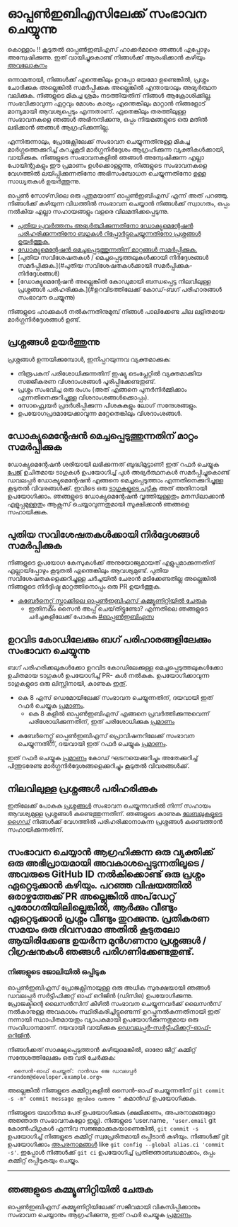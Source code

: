 # ഓപ്പൺഇബിഎസിലേക്ക് സംഭാവന ചെയ്യുന്നു

കൊള്ളാം !! കൂടുതൽ ഓപ്പൺഇബിഎസ് ഹാക്കർമാരെ ഞങ്ങൾ എപ്പോഴും അന്വേഷിക്കുന്നു. ഇത് വായിച്ചുകൊണ്ട് നിങ്ങൾക്ക് ആരംഭിക്കാൻ കഴിയും [അവലോകനം](./contribute/design/README.md)

ഒന്നാമതായി, നിങ്ങൾക്ക് എന്തെങ്കിലും ഉറപ്പോ ഭയമോ ഉണ്ടെങ്കിൽ, പ്രശ്നം ചോദിക്കുക അല്ലെങ്കിൽ സമർപ്പിക്കുക അല്ലെങ്കിൽ എന്തായാലും അഭ്യർത്ഥന വലിക്കുക. നിങ്ങളുടെ മികച്ച ശ്രമം നടത്തിയതിന് നിങ്ങൾ ആക്രോശിക്കില്ല. സംഭവിക്കാവുന്ന ഏറ്റവും മോശം കാര്യം എന്തെങ്കിലും മാറ്റാൻ നിങ്ങളോട് മാന്യമായി ആവശ്യപ്പെടും എന്നതാണ്. ഏതെങ്കിലും തരത്തിലുള്ള സംഭാവനകളെ ഞങ്ങൾ അഭിനന്ദിക്കുന്നു, ഒപ്പം നിയമങ്ങളുടെ ഒരു മതിൽ ലഭിക്കാൻ ഞങ്ങൾ ആഗ്രഹിക്കുന്നില്ല.

എന്നിരുന്നാലും, പ്രോജക്റ്റിലേക്ക് സംഭാവന ചെയ്യുന്നതിനുള്ള മികച്ച മാർഗ്ഗത്തെക്കുറിച്ച് കുറച്ചുകൂടി മാർഗ്ഗനിർദ്ദേശം ആഗ്രഹിക്കുന്ന വ്യക്തികൾക്കായി, വായിക്കുക. നിങ്ങളുടെ സംഭാവനകളിൽ ഞങ്ങൾ അന്വേഷിക്കുന്ന എല്ലാ പോയിന്റുകളും ഈ പ്രമാണം ഉൾക്കൊള്ളുന്നു, നിങ്ങളുടെ സംഭാവനകളെ വേഗത്തിൽ ലയിപ്പിക്കുന്നതിനോ അഭിസംബോധന ചെയ്യുന്നതിനോ ഉള്ള സാധ്യതകൾ ഉയർത്തുന്നു.

ഓപ്പൺ സോഴ്‌സിലെ ഒരു പുതുമയാണ് ഓപ്പൺഇബിഎസ് എന്ന് അത് പറഞ്ഞു. നിങ്ങൾക്ക് കഴിയുന്ന വിധത്തിൽ സംഭാവന ചെയ്യാൻ നിങ്ങൾക്ക് സ്വാഗതം, ഒപ്പം നൽകിയ എല്ലാ സഹായങ്ങളും വളരെ വിലമതിക്കപ്പെടുന്നു. 

- [പുതിയ പ്രവർത്തനം അഭ്യർത്ഥിക്കുന്നതിനോ ഡോക്യുമെന്റേഷൻ പരിഹരിക്കുന്നതിനോ ബഗുകൾ റിപ്പോർട്ടുചെയ്യുന്നതിനോ പ്രശ്നങ്ങൾ ഉയർത്തുക.](#ഉയർത്തുന്ന-പ്രശ്നങ്ങൾ)
- [ഡോക്യുമെന്റേഷൻ മെച്ചപ്പെടുത്തുന്നതിന് മാറ്റങ്ങൾ സമർപ്പിക്കുക.](#സമർപ്പിക്കുക-മാറ്റുക-മെച്ചപ്പെടുത്തുക-ഡോക്യുമെന്റേഷൻ) 
- [പുതിയ സവിശേഷതകൾ / മെച്ചപ്പെടുത്തലുകൾക്കായി നിർദ്ദേശങ്ങൾ സമർപ്പിക്കുക.](#പുതിയ സവിശേഷതകൾക്കായി സമർപ്പിക്കുക-നിർദ്ദേശങ്ങൾ)
- [ഡോക്യുമെന്റേഷൻ അല്ലെങ്കിൽ കോഡുമായി ബന്ധപ്പെട്ട നിലവിലുള്ള പ്രശ്നങ്ങൾ പരിഹരിക്കുക.](#ഉറവിടത്തിലേക്ക് കോഡ്-ബഗ് പരിഹാരങ്ങൾ സംഭാവന ചെയ്യുന്നു)

നിങ്ങളുടെ ഹാക്കുകൾ നൽകുന്നതിനുമുമ്പ് നിങ്ങൾ പാലിക്കേണ്ട ചില ലളിതമായ മാർഗ്ഗനിർദ്ദേശങ്ങൾ ഉണ്ട്.

## പ്രശ്നങ്ങൾ ഉയർത്തുന്നു

പ്രശ്നങ്ങൾ ഉന്നയിക്കുമ്പോൾ, ഇനിപ്പറയുന്നവ വ്യക്തമാക്കുക:
- നിരൂപകന് പരിശോധിക്കുന്നതിന് ഇഷ്യു ടെംപ്ലേറ്റിൽ വ്യക്തമാക്കിയ സജ്ജീകരണ വിശദാംശങ്ങൾ പൂരിപ്പിക്കേണ്ടതുണ്ട്.
- പ്രശ്നം സംഭവിച്ച ഒരു രംഗം (അത് എങ്ങനെ പുനർനിർമ്മിക്കാം എന്നതിനെക്കുറിച്ചുള്ള വിശദാംശങ്ങൾക്കൊപ്പം).
- സോഫ്റ്റ്വെയർ പ്രദർശിപ്പിക്കുന്ന പിശകുകളും ലോഗ് സന്ദേശങ്ങളും.
- ഉപയോഗപ്രദമായേക്കാവുന്ന മറ്റേതെങ്കിലും വിശദാംശങ്ങൾ.

## ഡോക്യുമെന്റേഷൻ മെച്ചപ്പെടുത്തുന്നതിന് മാറ്റം സമർപ്പിക്കുക

ഡോക്യുമെന്റേഷൻ ശരിയായി ലഭിക്കുന്നത് ബുദ്ധിമുട്ടാണ്! ഇത് റഫർ ചെയ്യുക [പേജ്](./contribute/CONTRIBUTING-TO-DEVELOPER-DOC.md) ഉചിതമായ ടാഗുകൾ ഉപയോഗിച്ച് പുൾ അഭ്യർത്ഥനകൾ സമർപ്പിച്ചുകൊണ്ട് ഡവലപ്പർ ഡോക്യുമെന്റേഷൻ എങ്ങനെ മെച്ചപ്പെടുത്താം എന്നതിനെക്കുറിച്ചുള്ള കൂടുതൽ വിവരങ്ങൾക്ക്. ഇവിടെ ഒരു [ടാഗുകളുടെ പട്ടിക](./contribute/labels-of-issues.md) അത് അതിനായി ഉപയോഗിക്കാം. ഞങ്ങളുടെ ഡോക്യുമെന്റേഷൻ വൃത്തിയുള്ളതും മനസിലാക്കാൻ എളുപ്പമുള്ളതും ആക്സസ് ചെയ്യാവുന്നതുമായി സൂക്ഷിക്കാൻ ഞങ്ങളെ സഹായിക്കുക.

## പുതിയ സവിശേഷതകൾക്കായി നിർദ്ദേശങ്ങൾ സമർപ്പിക്കുക

നിങ്ങളുടെ ഉപയോഗ കേസുകൾ‌ക്ക് അനുയോജ്യമായത് എളുപ്പമാക്കുന്നതിന് എല്ലായ്‌പ്പോഴും കൂടുതൽ‌ എന്തെങ്കിലും ആവശ്യമുണ്ട്. പുതിയ സവിശേഷതകളെക്കുറിച്ചുള്ള ചർച്ചയിൽ ചേരാൻ മടിക്കേണ്ടതില്ല അല്ലെങ്കിൽ നിങ്ങളുടെ നിർദ്ദിഷ്ട മാറ്റത്തിനൊപ്പം ഒരു PR ഉയർത്തുക.

- [കുബേർനെറ്റ്സ് സ്ലാക്കിലെ ഓപ്പൺഇബിഎസ് കമ്മ്യൂണിറ്റിയിൽ ചേരുക](https://kubernetes.slack.com)
	- ഇതിനകം സൈൻ അപ്പ് ചെയ്‌തിട്ടുണ്ടോ? എന്നതിലെ ഞങ്ങളുടെ ചർച്ചകളിലേക്ക് പോകുക [#ഓപ്പൺഇബിഎസ](https://kubernetes.slack.com/messages/openebs/)

## ഉറവിട കോഡിലേക്കും ബഗ് പരിഹാരങ്ങളിലേക്കും സംഭാവന ചെയ്യുന്നു

ബഗ് പരിഹരിക്കലുകൾക്കോ ഉറവിട കോഡിലേക്കുള്ള മെച്ചപ്പെടുത്തലുകൾക്കോ ഉചിതമായ ടാഗുകൾ ഉപയോഗിച്ച് PR- കൾ നൽകുക. ഉപയോഗിക്കാവുന്ന ടാഗുകളുടെ ഒരു ലിസ്റ്റിനായി, കാണുക [ഇത്](./contribute/labels-of-issues.md).

* കെ 8 എസ് ഡെമോയിലേക്ക് സംഭാവന ചെയ്യുന്നതിന്, ദയവായി ഇത് റഫർ ചെയ്യുക [പ്രമാണം](./contribute/CONTRIBUTING-TO-K8S-DEMO.md).
    - കെ 8 കളിൽ ഓപ്പൺഇബിഎസ് എങ്ങനെ പ്രവർത്തിക്കുന്നുവെന്ന് പരിശോധിക്കുന്നതിന്, ഇത് പരിശോധിക്കുക [പ്രമാണം](./k8s/README.md) 
- കുബേർനെറ്റ്സ് ഓപ്പൺഇബിഎസ് പ്രൊവിഷനറിലേക്ക് സംഭാവന ചെയ്യുന്നതിന്, ദയവായി ഇത് റഫർ ചെയ്യുക [പ്രമാണം](./contribute/CONTRIBUTING-TO-KUBERNETES-OPENEBS-PROVISIONER.md).
    
ഇത് റഫർ ചെയ്യുക [പ്രമാണം](./contribute/design/code-structuring.md) കോഡ് ഘടനയെക്കുറിച്ചും അതേക്കുറിച്ച് പിന്തുടരേണ്ട മാർഗ്ഗനിർദ്ദേശങ്ങളെക്കുറിച്ചും കൂടുതൽ വിവരങ്ങൾക്ക്.

## നിലവിലുള്ള പ്രശ്നങ്ങൾ പരിഹരിക്കുക
ഇതിലേക്ക് പോകുക [പ്രശ്നങ്ങൾ](https://github.com/openebs/openebs/issues) സംഭാവന ചെയ്യുന്നവരിൽ നിന്ന് സഹായം ആവശ്യമുള്ള പ്രശ്നങ്ങൾ കണ്ടെത്തുന്നതിന്. ഞങ്ങളുടെ കാണുക [ലേബലുകളുടെ ഗൈഡ്](./contribute/labels-of-issues.md) നിങ്ങൾക്ക് വേഗത്തിൽ പരിഹരിക്കാനാകുന്ന പ്രശ്നങ്ങൾ കണ്ടെത്താൻ സഹായിക്കുന്നതിന്.

സംഭാവന ചെയ്യാൻ ആഗ്രഹിക്കുന്ന ഒരു വ്യക്തിക്ക് ഒരു അഭിപ്രായമായി അവകാശപ്പെടുന്നതിലൂടെ / അവരുടെ GitHub ID നൽകിക്കൊണ്ട് ഒരു പ്രശ്നം ഏറ്റെടുക്കാൻ കഴിയും. പറഞ്ഞ വിഷയത്തിൽ ഒരാഴ്ചത്തേക്ക് PR അല്ലെങ്കിൽ അപ്‌ഡേറ്റ് പുരോഗതിയിലില്ലെങ്കിൽ, ആർക്കും വീണ്ടും ഏറ്റെടുക്കാൻ പ്രശ്നം വീണ്ടും തുറക്കുന്നു. പ്രതികരണ സമയം ഒരു ദിവസമോ അതിൽ കൂടുതലോ ആയിരിക്കേണ്ട ഉയർന്ന മുൻ‌ഗണനാ പ്രശ്നങ്ങൾ / റിഗ്രഷനുകൾ ഞങ്ങൾ പരിഗണിക്കേണ്ടതുണ്ട്.
---
### നിങ്ങളുടെ ജോലിയിൽ ഒപ്പിടുക

ഓപ്പൺഇബിഎസ് പ്രോജക്റ്റിനായുള്ള ഒരു അധിക സുരക്ഷയായി ഞങ്ങൾ ഡവലപ്പർ സർട്ടിഫിക്കറ്റ് ഓഫ് ഒറിജിൻ (ഡിസിഒ) ഉപയോഗിക്കുന്നു. പ്രോജക്ടിന്റെ ലൈസൻസിന് കീഴിൽ സംഭാവന ചെയ്യുന്നവർക്ക് ലൈസൻസ് നൽകാനുള്ള അവകാശം സ്ഥിരീകരിച്ചിട്ടുണ്ടെന്ന് ഉറപ്പുനൽകുന്നതിനായി ഇത് നന്നായി സ്ഥാപിതമായതും വ്യാപകമായി ഉപയോഗിക്കുന്നതുമായ ഒരു സംവിധാനമാണ്. ദയവായി വായിക്കുക [ഡെവലപ്പർ-സർട്ടിഫിക്കറ്റ്-ഓഫ്-ഒറിജിൻ](./contribute/developer-certificate-of-origin).

നിങ്ങൾ‌ക്കത് സാക്ഷ്യപ്പെടുത്താൻ‌ കഴിയുമെങ്കിൽ‌, ഓരോ ജിറ്റ് കമ്മിറ്റ് സന്ദേശത്തിലേക്കും ഒരു വരി ചേർ‌ക്കുക:

````
  സൈൻ-ഓഫ് ചെയ്തത്: റാൻഡം ജെ ഡവലപ്പർ <random@developer.example.org>
````
അല്ലെങ്കിൽ നിങ്ങളുടെ കമ്മിറ്റുകളിൽ സൈൻ-ഓഫ് ചെയ്യുന്നതിന് `git commit -s -m" commit message ഇവിടെ വരുന്നു "` കമാൻഡ് ഉപയോഗിക്കുക.

നിങ്ങളുടെ യഥാർത്ഥ പേര് ഉപയോഗിക്കുക (ക്ഷമിക്കണം, അപരനാമങ്ങളോ അജ്ഞാത സംഭാവനകളോ ഇല്ല). നിങ്ങളുടെ ʻuser.name`, ʻuser.email` git കോൺഫിഗുകൾ എന്നിവ സജ്ജമാക്കുകയാണെങ്കിൽ, `git commit -s` ഉപയോഗിച്ച് നിങ്ങളുടെ കമ്മിറ്റ് സ്വപ്രേരിതമായി ഒപ്പിടാൻ കഴിയും. നിങ്ങൾക്ക് git ഉപയോഗിക്കാം [അപരനാമങ്ങൾ](https://git-scm.com/book/en/v2/Git-Basics-Git-Aliases) like `git config --global alias.ci 'commit -s'`. ഇപ്പോൾ നിങ്ങൾക്ക് `git ci` ഉപയോഗിച്ച് പ്രതിജ്ഞാബദ്ധമാക്കാം, ഒപ്പം കമ്മിറ്റ് ഒപ്പിടുകയും ചെയ്യും.

---

## ഞങ്ങളുടെ കമ്മ്യൂണിറ്റിയിൽ ചേരുക
ഓപ്പൺഇബിഎസ് കമ്മ്യൂണിറ്റിയിലേക്ക് സജീവമായി വികസിപ്പിക്കാനും സംഭാവന ചെയ്യാനും ആഗ്രഹിക്കുന്നു, ഇത് റഫർ ചെയ്യുക [പ്രമാണം](./community/README.md).
